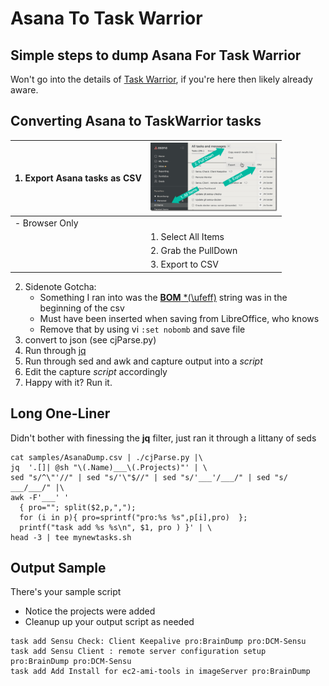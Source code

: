 # Asana To Task Warrior

## Simple steps to dump Asana For Task Warrior
Won't go into the details of [Task Warrior](https://taskwarrior.org/), if you're here then likely already aware.

## Converting Asana to TaskWarrior tasks

| 1. Export Asana tasks as CSV | <a href="img/asana_export.jpg" target="_blank" border="0"><img src="img/asana_export.jpg" width="203" height="110" /></a> |
|------------------------------|---------------------------------------------------------------------------------------------------------------------------|
| -  Browser Only              |                                                                                                                           |
|                              | 1. Select All Items                                                                                                       |
|                              | 2. Grab the PullDown                                                                                                      |
|                              | 3. Export to CSV                                                                                                          |
   2.  Sidenote Gotcha:
       - Something I ran into was the [**BOM** *(\ufeff)](https://en.wikipedia.org/wiki/Byte_order_mark) string was in the beginning of the csv
       - Must have been inserted when saving from LibreOffice, who knows
       - Remove that by using vi ```:set nobomb``` and save file
1. convert to json (see cjParse.py)
1. Run through [jq](https://stedolan.github.io/jq/manual/)
1. Run through sed and awk and capture output into a *script*
1. Edit the capture *script* accordingly
1. Happy with it?  Run it.

## Long One-Liner
Didn't bother with finessing the **jq** filter, just ran it through 
a littany of seds
```
cat samples/AsanaDump.csv | ./cjParse.py |\
jq  '.[]| @sh "\(.Name)___\(.Projects)"' | \
sed "s/^\"'//" | sed "s/'\"$//" | sed "s/'___'/___/" | sed "s/ ___/___/" |\
awk -F'___' '
  { pro=""; split($2,p,","); 
  for (i in p){ pro=sprintf("pro:%s %s",p[i],pro)  };
  printf("task add %s %s\n", $1, pro ) }' | \
head -3 | tee mynewtasks.sh
```

## Output Sample
There's your sample script 
- Notice the projects were added 
- Cleanup up your output script as needed

```
task add Sensu Check: Client Keepalive pro:BrainDump pro:DCM-Sensu
task add Sensu Client : remote server configuration setup pro:BrainDump pro:DCM-Sensu
task add Add Install for ec2-ami-tools in imageServer pro:BrainDump
```
